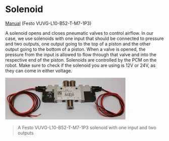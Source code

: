 # Solenoid

[Manual](https://drive.google.com/open?id=1QfN1CEqKSeizNRX45-G0WHmVtpDgSTHv) (Festo VUVG-L10-B52-T-M7-1P3)

A solenoid opens and closes pneumatic valves to control airflow. In our case, we use solenoids with one input that should be connected to pressure and two outputs, one output going to the top of a piston and the other output going to the bottom of a piston. When a valve is opened, the pressure from the input is allowed to flow through that valve and into the respective end of the piston. Solenoids are controlled by the PCM on the robot. Make sure to check if the solenoid you are using is 12V or 24V, as they can come in either voltage.

![Solenoid](../images/Solenoid.jpg)
> A Festo VUVG-L10-B52-T-M7-1P3 solenoid with one input and two outputs